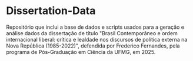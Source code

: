 # Dissertation-Data
Repositório que inclui a base de dados e scripts usados para a geração e análise dados da dissertação de título "Brasil Contemporâneo e ordem internacional liberal: crítica e lealdade nos discursos de política externa na Nova República (1985-2022)", defendida por Frederico Fernandes, pela programa de Pós-Graduação em Ciência da UFMG, em 2025.
